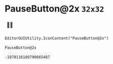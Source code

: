 # PauseButton@2x `32x32`
<img src="/img/PauseButton@2x.png" width=32 height=32>

``` CSharp
EditorGUIUtility.IconContent("PauseButton@2x")
```
```
PauseButton@2x
```
```
-1070116189790665407
```
